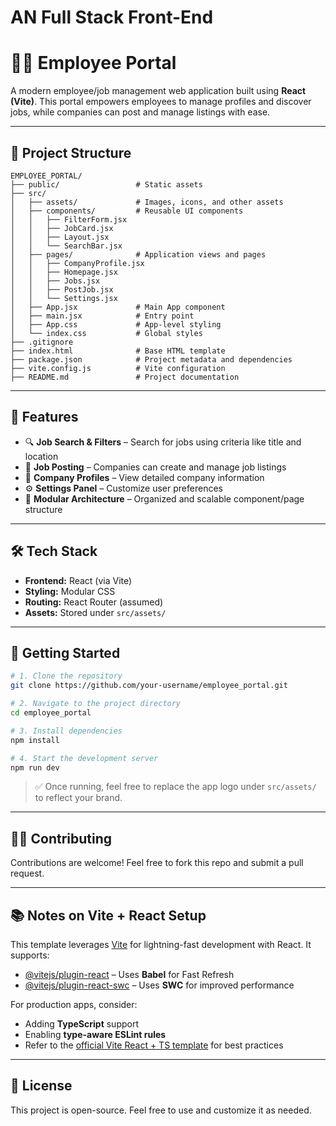 # AN Full Stack Front-End 
# 🧑‍💼 Employee Portal

A modern employee/job management web application built using **React (Vite)**. This portal empowers employees to manage profiles and discover jobs, while companies can post and manage listings with ease.

---

## 📁 Project Structure

```
EMPLOYEE_PORTAL/
├── public/                 # Static assets
├── src/
│   ├── assets/             # Images, icons, and other assets
│   ├── components/         # Reusable UI components
│   │   ├── FilterForm.jsx
│   │   ├── JobCard.jsx
│   │   ├── Layout.jsx
│   │   └── SearchBar.jsx
│   ├── pages/              # Application views and pages
│   │   ├── CompanyProfile.jsx
│   │   ├── Homepage.jsx
│   │   ├── Jobs.jsx
│   │   ├── PostJob.jsx
│   │   └── Settings.jsx
│   ├── App.jsx             # Main App component
│   ├── main.jsx            # Entry point
│   ├── App.css             # App-level styling
│   └── index.css           # Global styles
├── .gitignore
├── index.html              # Base HTML template
├── package.json            # Project metadata and dependencies
├── vite.config.js          # Vite configuration
├── README.md               # Project documentation
```

---

## 🚀 Features

- 🔍 **Job Search & Filters** – Search for jobs using criteria like title and location  
- 🧾 **Job Posting** – Companies can create and manage job listings  
- 👤 **Company Profiles** – View detailed company information  
- ⚙️ **Settings Panel** – Customize user preferences  
- 🧩 **Modular Architecture** – Organized and scalable component/page structure  

---

## 🛠️ Tech Stack

- **Frontend:** React (via Vite)
- **Styling:** Modular CSS
- **Routing:** React Router (assumed)
- **Assets:** Stored under `src/assets/`

---

## 🧪 Getting Started

```bash
# 1. Clone the repository
git clone https://github.com/your-username/employee_portal.git

# 2. Navigate to the project directory
cd employee_portal

# 3. Install dependencies
npm install

# 4. Start the development server
npm run dev
```

> ✅ Once running, feel free to replace the app logo under `src/assets/` to reflect your brand.

---

## 🧑‍💻 Contributing

Contributions are welcome! Feel free to fork this repo and submit a pull request.

---

## 📚 Notes on Vite + React Setup

This template leverages [Vite](https://vitejs.dev/) for lightning-fast development with React. It supports:

- [@vitejs/plugin-react](https://github.com/vitejs/vite-plugin-react) – Uses **Babel** for Fast Refresh  
- [@vitejs/plugin-react-swc](https://github.com/vitejs/vite-plugin-react-swc) – Uses **SWC** for improved performance  

For production apps, consider:

- Adding **TypeScript** support  
- Enabling **type-aware ESLint rules**  
- Refer to the [official Vite React + TS template](https://github.com/vitejs/vite/tree/main/packages/create-vite/template-react-ts) for best practices

---

## 📌 License

This project is open-source. Feel free to use and customize it as needed.
